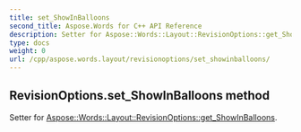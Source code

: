 ```yaml
---
title: set_ShowInBalloons
second_title: Aspose.Words for C++ API Reference
description: Setter for Aspose::Words::Layout::RevisionOptions::get_ShowInBalloons. 
type: docs
weight: 0
url: /cpp/aspose.words.layout/revisionoptions/set_showinballoons/
---
```

## RevisionOptions.set_ShowInBalloons method


Setter for [Aspose::Words::Layout::RevisionOptions::get_ShowInBalloons](./get_showinballoons/).

